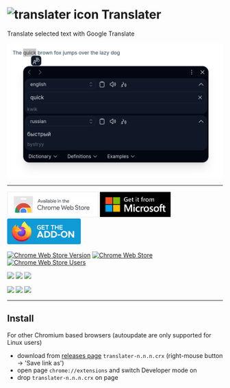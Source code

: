 # ![translater icon](src/icons/48.png) Translater

Translate selected text with Google Translate

![translater screenshot](docs/screenshot.png)

***

<p align="start">
<a href="https://chrome.google.com/webstore/detail/abebconmjhhbcjofpchjkbbimgkhdmbe"><img src="docs/chrome-web-store.png" alt="Chrome web store" height="60"></a>
<a href="https://microsoftedge.microsoft.com/addons/detail/ohcoejhlajaopflplmckddjcfecgleij"><img src="docs/egde-add-ons.svg" alt="Microsoft Edge Add-ons" height="60"></a>
<a href="https://addons.mozilla.org/firefox/addon/translater-gt"><img src="docs/firefox-add-ons.svg" alt="FireFox Add-ons" height="60"></a>
</p>

<!-- [![Chrome web store](docs/chrome-web-store.png)](https://)
[![FireFox Add-ons](docs/firefox-add-ons.svg)](https://addons.mozilla.org/firefox/addon/translater-gt)
[![Microsoft Edge Add-ons](docs/egde-add-ons.svg)](https://microsoftedge.microsoft.com/addons/detail/ohcoejhlajaopflplmckddjcfecgleij) -->

<!-- Badges for chrome -->
[![Chrome Web Store Version](https://img.shields.io/chrome-web-store/v/abebconmjhhbcjofpchjkbbimgkhdmbe?logo=googlechrome&logoColor=4285F4)](https://chrome.google.com/webstore/detail/abebconmjhhbcjofpchjkbbimgkhdmbe)
[![Chrome Web Store](https://img.shields.io/chrome-web-store/rating/abebconmjhhbcjofpchjkbbimgkhdmbe)](https://chrome.google.com/webstore/detail/abebconmjhhbcjofpchjkbbimgkhdmbe)
[![Chrome Web Store Users](https://img.shields.io/chrome-web-store/users/abebconmjhhbcjofpchjkbbimgkhdmbe)](https://chrome.google.com/webstore/detail/abebconmjhhbcjofpchjkbbimgkhdmbe)

<!-- Badges for edge -->
[![](https://img.shields.io/badge/dynamic/json?label=edge%20add-on&prefix=v&query=%24.version&url=https://microsoftedge.microsoft.com/addons/getproductdetailsbycrxid/ohcoejhlajaopflplmckddjcfecgleij&logo=microsoftedge&logoColor=0078D7)](https://microsoftedge.microsoft.com/addons/detail/ohcoejhlajaopflplmckddjcfecgleij)
[![](https://img.shields.io/badge/dynamic/json?label=rating&suffix=/5&query=%24.averageRating&url=https%3A%2F%2Fmicrosoftedge.microsoft.com%2Faddons%2Fgetproductdetailsbycrxid%2Fohcoejhlajaopflplmckddjcfecgleij)](https://microsoftedge.microsoft.com/addons/detail/ohcoejhlajaopflplmckddjcfecgleij)
[![](https://img.shields.io/badge/dynamic/json?label=users&query=%24.activeInstallCount&url=https%3A%2F%2Fmicrosoftedge.microsoft.com%2Faddons%2Fgetproductdetailsbycrxid%2Fohcoejhlajaopflplmckddjcfecgleij)](https://microsoftedge.microsoft.com/addons/detail/ohcoejhlajaopflplmckddjcfecgleij)

<!-- Badges for firefox -->
[![](https://img.shields.io/amo/v/translater-gt?logo=firefoxbrowser&logoColor=FF7139)](https://addons.mozilla.org/firefox/addon/translater-gt)
[![](https://img.shields.io/amo/rating/translater-gt)](https://addons.mozilla.org/firefox/addon/translater-gt)
[![](https://img.shields.io/amo/users/translater-gt)](https://addons.mozilla.org/firefox/addon/translater-gt)

***

## Install

<!-- 1. [FireFox Add-ons](https://addons.mozilla.org/firefox/addon/translater-gt) -->
<!-- 2. [Microsoft Edge Add-ons](https://microsoftedge.microsoft.com/addons/detail/ohcoejhlajaopflplmckddjcfecgleij) -->
For other Chromium based browsers (autoupdate are only supported for Linux users)

   * download from [releases page](https://github.com/chergav/translater/releases) `translater-n.n.n.crx` (right-mouse button -> 'Save link as')
   * open page `chrome://extensions` and switch Developer mode on
   * drop `translater-n.n.n.crx` on page
